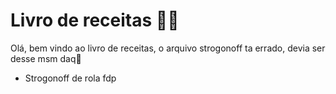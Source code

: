 # Livro de receitas :man_cook:

Olá, bem vindo ao livro de receitas, o arquivo strogonoff ta errado, devia ser desse msm daq:wave:

- Strogonoff de rola fdp
